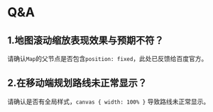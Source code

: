 # Q&A

## 1.地图滚动缩放表现效果与预期不符？

请确认`Map`的父节点是否包含`position: fixed`，此处已反馈给百度官方。

## 2.在移动端规划路线未正常显示？

请确认是否有全局样式，`canvas { width: 100% }` 导致路线未正常显示。